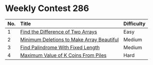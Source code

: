 # Weekly Contest 286

| No. | Title | Difficulty
|:---|:---|:---|
| 1 | [Find the Difference of Two Arrays](https://leetcode.com/problems/find-the-difference-of-two-arrays/) | Easy
| 2 | [Minimum Deletions to Make Array Beautiful](https://leetcode.com/problems/minimum-deletions-to-make-array-beautiful/) | Medium
| 3 | [Find Palindrome With Fixed Length](https://leetcode.com/problems/find-palindrome-with-fixed-length/) | Medium
| 4 | [Maximum Value of K Coins From Piles](https://leetcode.com/problems/maximum-value-of-k-coins-from-piles/) | Hard